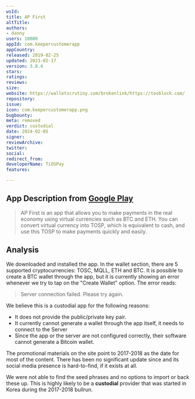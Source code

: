 ```yaml
---
wsId: 
title: AP First
altTitle: 
authors:
- danny
users: 10000
appId: com.keepercustomerapp
appCountry: 
released: 2019-02-25
updated: 2023-02-17
version: 3.8.4
stars: 
ratings: 
reviews: 
size: 
website: https://walletscrutiny.com/brokenlink/https://tosblock.com/
repository: 
issue: 
icon: com.keepercustomerapp.png
bugbounty: 
meta: removed
verdict: custodial
date: 2024-02-05
signer: 
reviewArchive: 
twitter: 
social: 
redirect_from: 
developerName: TiOSPay
features: 

---
```


## App Description from [Google Play](https://play.google.com/store/apps/details?id=com.keepercustomerapp)

> AP First is an app that allows you to make payments in the real economy using virtual currencies such as BTC and ETH. You can convert virtual currency into TOSP, which is equivalent to cash, and use this TOSP to make payments quickly and easily.

## Analysis 

We downloaded and installed the app. In the wallet section, there are 5 supported cryptocurrencies: TOSC, MQLL, ETH and BTC. It is possible to create a BTC wallet through the app, but it is currently showing an error whenever we try to tap on the "Create Wallet" option. The error reads: 

> Server connection failed. Please try again. 

We believe this is a custodial app for the following reasons: 

- It does not provide the public/private key pair. 
- It currently cannot generate a wallet through the app itself, it needs to connect to the Server
- Since the app or the server are not configured correctly, their software cannot generate a Bitcoin wallet. 

The promotional materials on the site point to 2017-2018 as the date for most of the content. There has been no significant update since and its social media presence is hard-to-find, if it exists at all. 

We were not able to find the seed phrases and no options to import or back these up. This is highly likely to be a **custodial** provider that was started in Korea during the 2017-2018 bullrun.